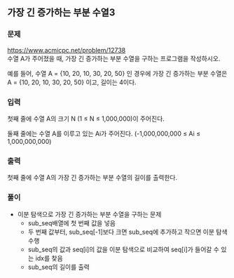 ## 가장 긴 증가하는 부분 수열3
### 문제
https://www.acmicpc.net/problem/12738  
수열 A가 주어졌을 때, 가장 긴 증가하는 부분 수열을 구하는 프로그램을 작성하시오.

예를 들어, 수열 A = {10, 20, 10, 30, 20, 50} 인 경우에 가장 긴 증가하는 부분 수열은 A = {10, 20, 10, 30, 20, 50} 이고, 길이는 4이다.

### 입력
첫째 줄에 수열 A의 크기 N (1 ≤ N ≤ 1,000,000)이 주어진다.

둘째 줄에는 수열 A를 이루고 있는 Ai가 주어진다. (-1,000,000,000 ≤ Ai ≤ 1,000,000,000)

### 출력
첫째 줄에 수열 A의 가장 긴 증가하는 부분 수열의 길이를 출력한다.

### 풀이
- 이분 탐색으로 가장 긴 증가하는 부분 수열을 구하는 문제
    - sub_seq배열에 첫 번째 값을 넣음
    - 두 번째 값부터, sub_seq[-1]보다 크면 sub_seq에 추가하고 작으면 이분 탐색 수행
    - sub_seq의 값과 seq[i]의 값을 이분 탐색으로 비교하여 seq[i]가 들어갈 수 있는 idx를 찾음
    - sub_seq의 길이를 출력